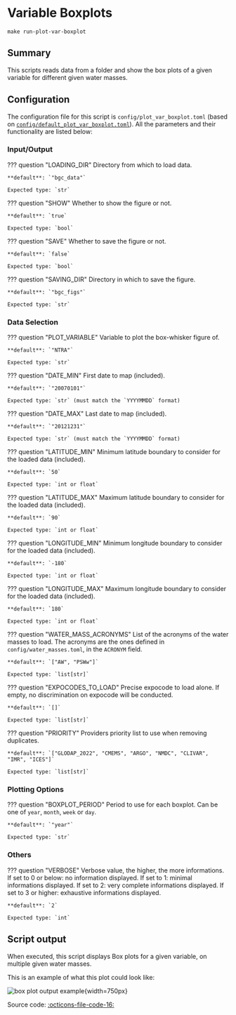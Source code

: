 # Variable Boxplots

`make run-plot-var-boxplot`
## Summary

This scripts reads data from a folder and show the box plots of a given variable for different given water masses.

## Configuration

The configuration file for this script is `config/plot_var_boxplot.toml` (based on [`config/default_plot_var_boxplot.toml`]({{repo_blob}}/config/default/plot_var_boxplot.toml)). All the parameters and their functionality are listed below:
### **Input/Output**
??? question "LOADING_DIR"
    Directory from which to load data.

    **default**: `"bgc_data"`

    Expected type: `str`

??? question "SHOW"
    Whether to show the figure or not.

    **default**: `true`

    Expected type: `bool`

??? question "SAVE"
    Whether to save the figure or not.

    **default**: `false`

    Expected type: `bool`

??? question "SAVING_DIR"
    Directory in which to save the figure.

    **default**: `"bgc_figs"`

    Expected type: `str`
### **Data Selection**
??? question "PLOT_VARIABLE"
    Variable to plot the box-whisker figure of.

    **default**: `"NTRA"`

    Expected type: `str`

??? question "DATE_MIN"
    First date to map (included).

    **default**: `"20070101"`

    Expected type: `str` (must match the `YYYYMMDD` format)

??? question "DATE_MAX"
    Last date to map (included).

    **default**: `"20121231"`

    Expected type: `str` (must match the `YYYYMMDD` format)

??? question "LATITUDE_MIN"
    Minimum latitude boundary to consider for the loaded data (included).

    **default**: `50`

    Expected type: `int or float`

??? question "LATITUDE_MAX"
    Maximum latitude boundary to consider for the loaded data (included).

    **default**: `90`

    Expected type: `int or float`

??? question "LONGITUDE_MIN"
    Minimum longitude boundary to consider for the loaded data (included).

    **default**: `-180`

    Expected type: `int or float`

??? question "LONGITUDE_MAX"
    Maximum longitude boundary to consider for the loaded data (included).

    **default**: `180`

    Expected type: `int or float`

??? question "WATER_MASS_ACRONYMS"
    List of the acronyms of the water masses to load. The acronyms are the ones defined in `config/water_masses.toml`, in the `ACRONYM` field.

    **default**: `["AW", "PSWw"]`

    Expected type: `list[str]`

??? question "EXPOCODES_TO_LOAD"
    Precise expocode to load alone. If empty, no discrimination on expocode will be conducted.

    **default**: `[]`

    Expected type: `list[str]`

??? question "PRIORITY"
    Providers priority list to use when removing duplicates.

    **default**: `["GLODAP_2022", "CMEMS", "ARGO", "NMDC", "CLIVAR", "IMR", "ICES"]`

    Expected type: `list[str]`
### **Plotting Options**

??? question "BOXPLOT_PERIOD"
    Period to use for each boxplot. Can be one of `year`, `month`, `week` or `day`.

    **default**: `"year"`

    Expected type: `str`
### **Others**
??? question "VERBOSE"
    Verbose value, the higher, the more informations. If set to 0 or below: no information displayed. If set to 1: minimal informations displayed. If set to 2: very complete informations displayed. If set to 3 or higher: exhaustive informations displayed.

    **default**: `2`

    Expected type: `int`
## Script output
When executed, this script displays Box plots for a given variable, on multiple given water masses.

This is an example of what this plot could look like:

![box plot output example]({{fix_url("assets/plots/boxplot.png")}}){width=750px}

Source code: [:octicons-file-code-16:]({{repo_blob}}/scripts/plot_var_boxplot.py)
